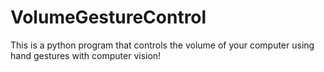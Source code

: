 # VolumeGestureControl
This is a python program that controls the volume of your computer using hand gestures with computer vision!
